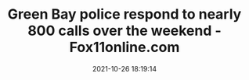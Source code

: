 ---
"title": "Green Bay police respond to nearly 800 calls over the weekend - Fox11online.com"
"date": "2021-10-26 18:19:14"
"feed_name": "GOOGLENEWSCONSTRUCTION"
"feed_website": "https://news.google.com/search?q=construction%2Bincident&hl=en-US&gl=US&ceid=US:en"
"feed_rss": "https://news.google.com/rss/search?q=construction%2Bincident&hl=en-US&gl=US&ceid=US:en"
"link": "https://fox11online.com/news/local/green-bay-police-respond-to-nearly-800-calls-over-the-weekend"
"source": "{'href': 'https://fox11online.com', 'title': 'Fox11online.com'}"
"file": "_posts/2021-1-1-c0e4e39236fc52a8f14e7404425a1f34bff168ef.md"
"accident": "0"
"drilling": "0"
"dead": "0"
"injured": "0"
"arrested": "0"
"place": "unknown place"
"where": "unknown site"
"causes": "unknown"
"place_uri": "unknown place"
---